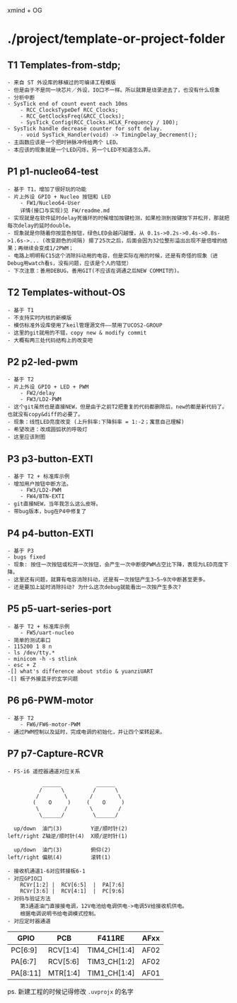 xmind + OG

# ./project/template-or-project-folder

## T1 Templates-from-stdp;
	- 来自 ST 外设库的移植过的可编译工程模版
	- 但是由于不是同一块芯片／外设，IO口不一样。所以就算是烧录进去了，也没有什么现象
	- 分析中断
	- SysTick end of count event each 10ms
		- RCC_ClocksTypeDef RCC_Clocks;
		- RCC_GetClocksFreq(&RCC_Clocks);
		- SysTick_Config(RCC_Clocks.HCLK_Frequency / 100);
	- SysTick handle decrease counter for soft delay.
		- void SysTick_Handler(void) -> TimingDelay_Decrement();
	- 主函数应该是一个把时钟脉冲传给两个 LED。
	- 本应该的现象就是一个LED闪烁，另一个LED不知道怎么弄。

## P1 p1-nucleo64-test
	- 基于 T1，增加了很好玩的功能
	- 片上外设 GPIO + Nucleo 按钮和 LED
		- FW1/Nucleo64-User
		详情(接口与实现)见 FW/readme.md
	- 实现就是在软件延时delay死循环的时候增加按键检测，如果检测到按键按下并松开，那就把每次delay的延时double。
	- 现象就是你随着你按蓝色按钮，绿色LED会越闪越慢，从 0.1s->0.2s->0.4s->0.8s->1.6s->... (改变颜色的间隔) 摁了25次之后，后面会因为32位整形溢出出现不是倍增的结果；再继续会变成1/2PWM；
	- 电路上明明有C15这个消除抖动用的电容，但是实际在用的时候，还是有奇怪的现象（进Debug用watch看s，没有问题，应该是个人的错觉）
	- 下次注意：善用DEBUG，善用GIT(不应该在调通之后NEW COMMIT的)。

## T2 Templates-without-OS
	- 基于 T1
	- 不支持实时内核的新模版
	- 模仿标准外设库使用了keil管理源文件——禁用了UCOS2-GROUP
	- 这里的git就用的不错，copy new & modify commit
	- 大概有两三处代码结构上的改变吧

## P2 p2-led-pwm
	- 基于 T2
	- 片上外设 GPIO + LED + PWM
		- FW2/delay
		- FW3/LD2-PWM
	- 这个git虽然也是直接NEW，但是由于之前T2把重复的代码都删除后，new的都是新代码了。也就没有copy&diff的必要了。
	- 现象：线性LED亮度改变 (上升斜率:下降斜率 = 1:-2；寓意自己理解)
	- 希望改进：改成圆弧状的呼吸灯
	- 这里应该附图

## P3 p3-button-EXTI
	- 基于 T2 + 标准库示例
	- 增加用户按钮中断方法。
		- FW3/LD2-PWM
		- FW4/BTN-EXTI
	- git直接NEW，当年我怎么这么皮呀。
	- 带bug版本，bug在P4中修复了

## P4 p4-button-EXTI
	- 基于 P3
	- bugs fixed
	- 现象: 按住一次按钮或松开一次按钮，会产生一次中断使PWM占空比下降，表现为LED亮度下降。
	- 这里还有问题，就算有电容消除抖动，还是有一次按钮产生3~5~9次中断甚至更多。
	- 还是要加上延时消除抖动? 为什么这次debug就能看出一次按产生多次?

## P5 p5-uart-series-port
	- 基于 T2 + 标准库示例
		- FW5/uart-nucleo
	- 简单的测试串口
	- 115200 1 8 n
	- ls /dev/tty.*
	- minicom -h -s stlink
	- esc + Z
	-[] what's difference about stdio & yuanziUART
	-[] 板子外接蓝牙的玄学问题

## P6 p6-PWM-motor
	- 基于 T2 
		- FW6/FW6-motor-PWM
	- 通过PWM控制以及延时，完成电调的初始化，并让四个桨转起来。

## P7 p7-Capture-RCVR
	- FS-i6 遥控器通道对应关系
```
           ______           ______  
          /      \         /      \ 
         /        \       /        \
        (    O     )     (    O     )
         \        /       \        /
          \______/         \______/

  up/down  油门(3)         Y逆/顺时针(2)
left/right Z轴逆/顺时针(4)  X顺/逆时针(1)

  up/down  油门(3)         俯仰(2)
left/right 偏航(4)         滚转(1)
```
	- 接收机通道1-6对应转接板6-1
	- 对应GPIO口
		RCVr[1:2] |  RCV[6:5]  |  PA[7:6]
		RCVr[3:6] |  RCV[4:1]  |  PC[9:6]
	- 对码与验证方法
		第3通道油门直接接电调，12V电池给电调供电->电调5V给接收机供电。
		根据电调说明书给电调模式控制。
	- 对应定时器通道

|   GPIO   |   PCB    |    F411RE    | AFxx |
|----------|----------|--------------|------|
| PC[6:9]  | RCV[1:4] | TIM4_CH[1:4] | AF02 |
| PA[6:7]  | RCV[5:6] | TIM3_CH[1:2] | AF02 |
| PA[8:11] | MTR[1:4] | TIM1_CH[1:4] | AF01 |


ps. 新建工程的时候记得修改 `.uvprojx` 的名字
